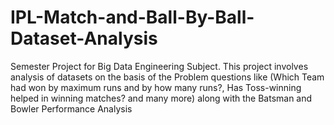 # IPL-Match-and-Ball-By-Ball-Dataset-Analysis
Semester Project for Big Data Engineering Subject. This project involves analysis of datasets on the basis of the Problem questions like (Which Team had won by maximum runs and by how many runs?, Has Toss-winning helped in winning matches? and many more) along with the Batsman and Bowler Performance Analysis
